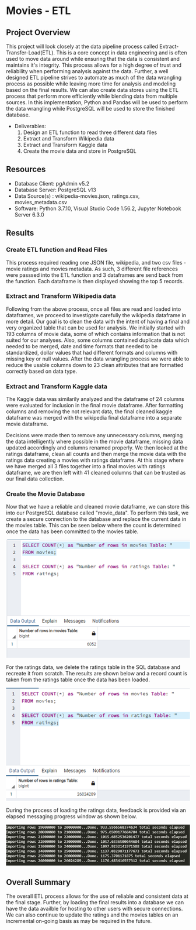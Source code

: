 # Movies - ETL


## Project Overview
This project will look closely at the data pipeline process called Extract-Transfer-Load(ETL). This is a core concept in data engineering and is often used to move data around while ensuring that the data is consistent and maintains it's integrity. This process allows for a high degree of trust and reliability when performing analysis against the data. Further, a well designed ETL pipeline strives to automate as much of the data wrangling process as possible while leaving more time for analysis and modeling based on the final results. We can also create data stores using the ETL process that perform more efficiently while blending data from multiple sources. In this implementation, Python and Pandas will be used to perform the data wrangling while PostgreSQL will be used to store the finished database.

- Deliverables:
  1. Design an ETL function to read three different data files
  2. Extract and Transform Wikipedia data
  3. Extract and Transform Kaggle data
  4. Create the movie data and store in PostgreSQL

## Resources
- Database Client: pgAdmin v5.2
- Database Server: PostgreSQL v13
- Data Source(s) : wikipedia-movies.json, ratings.csv, movies_metadata.csv
- Software: Python 3.7.10, Visual Studio Code 1.56.2, Jupyter Notebook Server 6.3.0

## Results

### Create ETL function and Read Files

This process required reading one JSON file, wikipedia, and two csv files - movie ratings and movies metadata. As such, 3 different file references were passsed into the ETL function and 3 dataframes are send back from the function. Each dataframe is then displayed showing the top 5 records.

### Extract and Transform Wikipedia data

Following from the above process, once all files are read and loaded into dataframes, we proceed to investigate carefully the wikipedia dataframe in more detail. Our goal is to clean the data with the intent of having a final and very organized table that can be used for analysis. We initially started with 193 columns of movie data, some of which contains information that is not suited for our analyses. Also, some columns contained duplicate data which needed to be merged, date and time formats that needed to be standardized, dollar values that had different formats and columns with missing key or null values. After the data wrangling process we were able to reduce the usable columns down to 23 clean attributes that are formatted correctly based on data type.

### Extract and Transform Kaggle data 

The Kaggle data was similarily analyzed and the dataframe of 24 columns were evaluated for inclusion in the final movie dataframe. After formatting columns and removing the not relevant data, the final cleaned kaggle dataframe was merged with the wikipedia final dataframe into a separate movie dataframe.

 Decisions were made then to remove any unnecessary columns, merging the data intelligently where possible in the movie dataframe, missing data updated accordingly and columns renamed properly. We then looked at the ratings dataframe, clean all counts and then merge the movie data with the ratings data creating a movies with ratings dataframe. At this stage where we have merged all 3 files together into a final movies with ratings dataframe, we are then left with 41 cleaned columns that can be trusted as our final data collection. 

### Create the Movie Database

Now that we have a reliable and cleaned movie dataframe, we can store this into our PostgreSQL database called "movie_data". To perform this task, we create a secure connection to the database and replace the current data in the movies table. This can be seen below where the count is determined once the data has been committed to the movies table.

![DB Movie](images/movies_query.png)

For the ratings data, we delete the ratings table in the SQL database and recreate it from scratch. The results are shown below and a record count is taken from the ratings table once the data has been loaded.

![DB Ratings](images/ratings_query.png)

During the process of loading the ratings data, feedback is provided via an elapsed messaging progress window as shown below.

![Ratings Load](images/ratings_load.png)

## Overall Summary

The overall ETL process allows for the use of reliable and consistent data at the final stage. Further, by loading the final results into a database we can have the data availble for hosting to other users with secure connections. We can also continue to update the ratings and the movies tables on an incremental on-going basis as may be required in the future.
